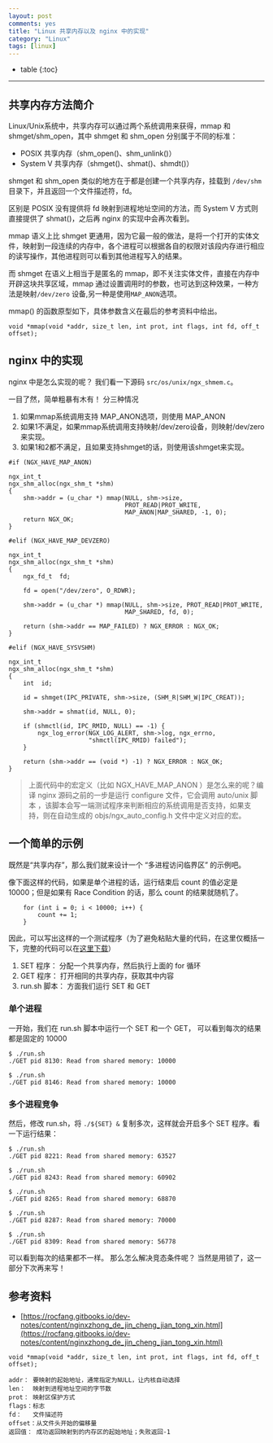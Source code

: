 ```yaml
---
layout: post
comments: yes
title: "Linux 共享内存以及 nginx 中的实现"
category: "Linux"
tags: [linux]
---
```


* table
{:toc}
***

## 共享内存方法简介

Linux/Unix系统中，共享内存可以通过两个系统调用来获得，mmap 和 shmget/shm_open，其中 shmget 和 shm_open 分别属于不同的标准：

- POSIX 共享内存（shm_open()、shm_unlink()）
- System V 共享内存（shmget()、shmat()、shmdt()）

shmget 和 shm_open 类似的地方在于都是创建一个共享内存，挂载到 `/dev/shm` 目录下，并且返回一个文件描述符，fd。

区别是 POSIX 没有提供将 fd 映射到进程地址空间的方法，而 System V 方式则直接提供了 shmat()，之后再 nginx 的实现中会再次看到。


mmap 语义上比 shmget 更通用，因为它最一般的做法，是将一个打开的实体文件，映射到一段连续的内存中，各个进程可以根据各自的权限对该段内存进行相应的读写操作，其他进程则可以看到其他进程写入的结果。

而 shmget 在语义上相当于是匿名的 mmap，即不关注实体文件，直接在内存中开辟这块共享区域，mmap 通过设置调用时的参数，也可达到这种效果，一种方法是映射`/dev/zero` 设备,另一种是使用`MAP_ANON`选项。


mmap() 的函数原型如下，具体参数含义在最后的参考资料中给出。

`void *mmap(void *addr, size_t len, int prot, int flags, int fd, off_t offset);`


## nginx 中的实现

nginx 中是怎么实现的呢？ 我们看一下源码 `src/os/unix/ngx_shmem.c`。

一目了然，简单粗暴有木有！ 分三种情况

1. 如果mmap系统调用支持 MAP_ANON选项，则使用 MAP_ANON 
2. 如果1不满足，如果mmap系统调用支持映射/dev/zero设备，则映射/dev/zero来实现。
3. 如果1和2都不满足，且如果支持shmget的话，则使用该shmget来实现。

```
#if (NGX_HAVE_MAP_ANON)

ngx_int_t
ngx_shm_alloc(ngx_shm_t *shm)
{
    shm->addr = (u_char *) mmap(NULL, shm->size,
                                PROT_READ|PROT_WRITE,
                                MAP_ANON|MAP_SHARED, -1, 0);
    return NGX_OK;
}

#elif (NGX_HAVE_MAP_DEVZERO)

ngx_int_t
ngx_shm_alloc(ngx_shm_t *shm)
{
    ngx_fd_t  fd;

    fd = open("/dev/zero", O_RDWR);

    shm->addr = (u_char *) mmap(NULL, shm->size, PROT_READ|PROT_WRITE,
                                MAP_SHARED, fd, 0);

    return (shm->addr == MAP_FAILED) ? NGX_ERROR : NGX_OK;
}

#elif (NGX_HAVE_SYSVSHM)

ngx_int_t
ngx_shm_alloc(ngx_shm_t *shm)
{
    int  id;

    id = shmget(IPC_PRIVATE, shm->size, (SHM_R|SHM_W|IPC_CREAT));

    shm->addr = shmat(id, NULL, 0);

    if (shmctl(id, IPC_RMID, NULL) == -1) {
        ngx_log_error(NGX_LOG_ALERT, shm->log, ngx_errno,
                      "shmctl(IPC_RMID) failed");
    }

    return (shm->addr == (void *) -1) ? NGX_ERROR : NGX_OK;
}
```
 
> 上面代码中的宏定义（比如 NGX_HAVE_MAP_ANON ）是怎么来的呢？编译 nginx 源码之前的一步是运行 configure 文件，它会调用 auto/unix 脚本 ，该脚本会写一端测试程序来判断相应的系统调用是否支持，如果支持，则在自动生成的 objs/ngx_auto_config.h 文件中定义对应的宏。 

## 一个简单的示例

既然是“共享内存”，那么我们就来设计一个 “多进程访问临界区” 的示例吧。

像下面这样的代码，如果是单个进程的话，运行结束后 count 的值必定是 10000；但是如果有 Race Condition 的话，那么 count 的结果就随机了。
```
    for (int i = 0; i < 10000; i++) {
        count += 1;
    }
```

因此，可以写出这样的一个测试程序（为了避免粘贴大量的代码，在这里仅概括一下，完整的代码可以在[这里下载](https://gist.github.com/runzhen/8f8705148be3e97771946ed32d04e0a5)）

1. SET 程序： 分配一个共享内存，然后执行上面的 for 循环
2. GET 程序： 打开相同的共享内存，获取其中内容
3. run.sh 脚本： 方面我们运行 SET 和 GET

### 单个进程
一开始，我们在 run.sh 脚本中运行一个 SET 和一个 GET， 可以看到每次的结果都是固定的 10000

```
$ ./run.sh
./GET pid 8130: Read from shared memory: 10000

$ ./run.sh
./GET pid 8146: Read from shared memory: 10000
```

### 多个进程竞争
然后，修改 run.sh，将 `./${SET} &` 复制多次，这样就会开启多个 SET 程序。看一下运行结果：

```
$ ./run.sh
./GET pid 8221: Read from shared memory: 63527

$ ./run.sh
./GET pid 8243: Read from shared memory: 60902

$ ./run.sh
./GET pid 8265: Read from shared memory: 68870

$ ./run.sh
./GET pid 8287: Read from shared memory: 70000

$ ./run.sh
./GET pid 8309: Read from shared memory: 56778
```

可以看到每次的结果都不一样。 那么怎么解决竞态条件呢？ 当然是用锁了，这一部分下次再来写！
 
## 参考资料

- [https://rocfang.gitbooks.io/dev-notes/content/nginxzhong_de_jin_cheng_jian_tong_xin.html](https://rocfang.gitbooks.io/dev-notes/content/nginxzhong_de_jin_cheng_jian_tong_xin.html)


```
void *mmap(void *addr, size_t len, int prot, int flags, int fd, off_t offset);

addr： 要映射的起始地址，通常指定为NULL，让内核自动选择
len：  映射到进程地址空间的字节数
prot： 映射区保护方式
flags：标志
fd：   文件描述符
offset：从文件头开始的偏移量
返回值： 成功返回映射到的内存区的起始地址；失败返回-1
```


